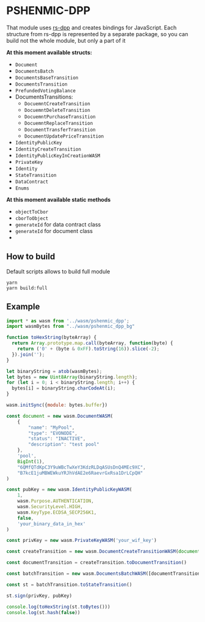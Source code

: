 # PSHENMIC-DPP



That module uses [rs-dpp](https://github.com/dashpay/platform) and creates bindings for JavaScript.
Each structure from rs-dpp is represented by a separate package, so you can build not the whole module, but only a part of it

**At this moment available structs:**
- `Document`
- `DocumentsBatch`
- `DocumentsBaseTransition`
- `DocumentsTransition`
- `PrefundedVotingBalance`
- DocumentsTransitions:
  - `DocuemntCreateTransition`
  - `DocuemntDeleteTransition`
  - `DocuemntPurchaseTransition`
  - `DocuemntReplaceTransition`
  - `DocumentTransferTransition`
  - `DocumentUpdatePriceTransition`
- `IdentityPublicKey`
- `IdentityCreateTransition`
- `IdentityPublicKeyInCreationWASM`
- `PrivateKey`
- `Identity`
- `StateTransition`
- `DataContract`
- `Enums`

**At this moment available static methods**
- `objectToCbor`
- `cborToObject`
- `generateId` for data contract class
- `generateId` for document class
- 

## How to build
Default scripts allows to build full module
```
yarn
yarn build:full
```

## Example

```js
import * as wasm from '../wasm/pshenmic_dpp';
import wasmBytes from "../wasm/pshenmic_dpp_bg"

function toHexString(byteArray) {
  return Array.prototype.map.call(byteArray, function(byte) {
    return ('0' + (byte & 0xFF).toString(16)).slice(-2);
  }).join('');
}

let binaryString = atob(wasmBytes);
let bytes = new Uint8Array(binaryString.length);
for (let i = 0; i < binaryString.length; i++) {
  bytes[i] = binaryString.charCodeAt(i);
}

wasm.initSync({module: bytes.buffer})

const document = new wasm.DocumentWASM(
    {
        "name": "MyPool",
        "type": "EVONODE",
        "status": "INACTIVE",
        "description": "test pool"
    },
    'pool',
    BigInt(1),
    "6QMfQTdKpC3Y9uWBcTwXeY3KdzRLDqASUsDnQ4MEc9XC",
    "B7kcE1juMBWEWkuYRJhVdAE2e6RaevrGxRsa1DrLCpQH"
)

const pubKey = new wasm.IdentityPublicKeyWASM(
    1,
    wasm.Purpose.AUTHENTICATION,
    wasm.SecurityLevel.HIGH,
    wasm.KeyType.ECDSA_SECP256K1,
    false,
    'your_binary_data_in_hex'
)

const privKey = new wasm.PrivateKeyWASM('your_wif_key')

const createTransition = new wasm.DocumentCreateTransitionWASM(document, BigInt(1), 'preorder')

const documentTransition = createTransition.toDocumentTransition()

const batchTransition = new wasm.DocumentsBatchWASM([documentTransition, documentTransition], Array.from(documentInstance.getOwnerId()), 1)

const st = batchTransition.toStateTransition()

st.sign(privKey, pubKey)

console.log(toHexString(st.toBytes()))
console.log(st.hash(false))
```

